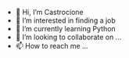 - 👋 Hi, I’m Castrocione
- 👀 I’m interested in finding a job
- 🌱 I’m currently learning Python
- 💞️ I’m looking to collaborate on ...
- 📫 How to reach me ...

<!---
Castrocione/Castrocione is a ✨ special ✨ repository because its `README.md` (this file) appears on your GitHub profile.
You can click the Preview link to take a look at your changes.
--->
